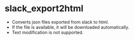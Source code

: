 # slack_export2html

- Converts json files exported from slack to html.
- If the file is available, it will be downloaded automatically.
- Text modification is not supported.

